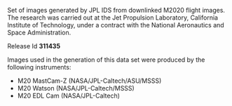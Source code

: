 Set of images generated by JPL IDS from downlinked M2020 flight images. The research was carried out at the Jet Propulsion Laboratory, California Institute of Technology, under a contract with the National Aeronautics and Space Administration.

Release Id **311435**

Images used in the generation of this data set were produced by the following instruments:

- M20 MastCam-Z (NASA/JPL-Caltech/ASU/MSSS)
- M20 Watson (NASA/JPL-Caltech/MSSS)
- M20 EDL Cam (NASA/JPL-Caltech)
